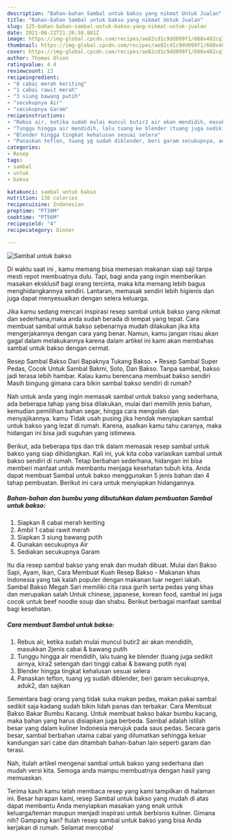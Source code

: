 ```yaml
---
description: "Bahan-bahan Sambal untuk bakso yang nikmat Untuk Jualan"
title: "Bahan-bahan Sambal untuk bakso yang nikmat Untuk Jualan"
slug: 125-bahan-bahan-sambal-untuk-bakso-yang-nikmat-untuk-jualan
date: 2021-06-22T21:26:58.881Z
image: https://img-global.cpcdn.com/recipes/ae82cd1c9dd099f1/680x482cq70/sambal-untuk-bakso-foto-resep-utama.jpg
thumbnail: https://img-global.cpcdn.com/recipes/ae82cd1c9dd099f1/680x482cq70/sambal-untuk-bakso-foto-resep-utama.jpg
cover: https://img-global.cpcdn.com/recipes/ae82cd1c9dd099f1/680x482cq70/sambal-untuk-bakso-foto-resep-utama.jpg
author: Thomas Olson
ratingvalue: 4.4
reviewcount: 13
recipeingredient:
- "8 cabai merah keriting"
- "1 cabai rawit merah"
- "3 siung bawang putih"
- "secukupnya Air"
- "secukupnya Garam"
recipeinstructions:
- "Rebus air, ketika sudah mulai muncul butir2 air akan mendidih, masukkan 2jenis cabai &amp; bawang putih"
- "Tunggu hingga air mendidih, lalu tuang ke blender (tuang juga sedikit airnya, kira2 setengah dari tinggi cabai &amp; bawang putih nya)"
- "Blender hingga tingkat kehalusan sesuai selera"
- "Panaskan teflon, tuang yg sudah diblender, beri garam secukupnya, aduk2, dan sajikan"
categories:
- Resep
tags:
- sambal
- untuk
- bakso

katakunci: sambal untuk bakso 
nutrition: 138 calories
recipecuisine: Indonesian
preptime: "PT30M"
cooktime: "PT56M"
recipeyield: "4"
recipecategory: Dinner

---
```



![Sambal untuk bakso](https://img-global.cpcdn.com/recipes/ae82cd1c9dd099f1/680x482cq70/sambal-untuk-bakso-foto-resep-utama.jpg)

Di waktu  saat ini , kamu memang bisa memesan makanan siap saji tanpa mesti repot membuatnya dulu. Tapi, bagi anda yang ingin memberikan masakan eksklusif bagi orang tercinta, maka kita memang lebih bagus menghidangkannya sendiri. Lantaran, memasak sendiri lebih higienis dan juga dapat menyesuaikan dengan selera keluarga.

Jika kamu sedang mencari inspirasi resep sambal untuk bakso yang nikmat dan sederhana,maka anda sudah berada di tempat yang tepat. Cara membuat sambal untuk bakso  sebenarnya mudah dilakukan jika kita mengerjakannya dengan cara yang benar. Namun, kamu jangan risau akan gagal dalam melakukannya 
karena dalam artikel ini kami akan membahas sambal untuk bakso dengan cermat.  

Resep Sambal Bakso Dari Bapaknya Tukang Bakso. • Resep Sambal Super Pedas, Cocok Untuk Sambal Bakmi, Soto, Dan Bakso. Tanpa sambal, bakso jadi terasa lebih hambar. Kalau kamu berencana membuat bakso sendiri Masih bingung gimana cara bikin sambal bakso sendiri di rumah?

Nah untuk anda yang ingin memasak sambal untuk bakso yang sederhana, ada beberapa tahap yang bisa dilakukan, mulai dari memilih jenis bahan, kemudian pemilihan bahan segar, hingga cara mengolah dan menyajikannya. kamu Tidak usah pusing jika hendak menyiapkan sambal untuk bakso yang lezat di rumah. Karena, asalkan kamu  tahu caranya, maka hidangan ini bisa jadi suguhan yang istimewa.

Berikut, ada beberapa tips dan trik dalam memasak resep sambal untuk bakso yang siap dihidangkan. Kali ini, yuk kita coba variasikan sambal untuk bakso sendiri di rumah. Tetap berbahan sederhana, hidangan ini bisa memberi manfaat untuk membantu menjaga kesehatan tubuh kita. Anda dapat membuat Sambal untuk bakso menggunakan 5 jenis bahan dan 4 tahap pembuatan. Berikut ini cara untuk menyiapkan hidangannya.

<!--inarticleads1-->

##### Bahan-bahan dan bumbu yang dibutuhkan dalam pembuatan Sambal untuk bakso:

1. Siapkan 8 cabai merah keriting
1. Ambil 1 cabai rawit merah
1. Siapkan 3 siung bawang putih
1. Gunakan secukupnya Air
1. Sediakan secukupnya Garam


Itu dia resep sambal bakso yang enak dan mudah dibuat. Mulai dari Bakso Sapi, Ayam, Ikan, Cara Membuat Kuah Resep Bakso - Makanan khas Indonesia yang tak kalah populer dengan makanan luar negeri iakah. Sambal Bakso Megah Sari memiliki cita rasa gurih serta pedas yang khas dan merupakan salah Untuk chinese, japanese, korean food, sambal ini juga cocok untuk beef noodle soup dan shabu. Berikut berbagai manfaat sambal bagi kesehatan. 

<!--inarticleads2-->

##### Cara membuat Sambal untuk bakso:

1. Rebus air, ketika sudah mulai muncul butir2 air akan mendidih, masukkan 2jenis cabai &amp; bawang putih
1. Tunggu hingga air mendidih, lalu tuang ke blender (tuang juga sedikit airnya, kira2 setengah dari tinggi cabai &amp; bawang putih nya)
1. Blender hingga tingkat kehalusan sesuai selera
1. Panaskan teflon, tuang yg sudah diblender, beri garam secukupnya, aduk2, dan sajikan


Sementara bagi orang yang tidak suka makan pedas, makan pakai sambal sedikit saja kadang sudah bikin lidah panas dan terbakar. Cara Membuat Bakso Bakar Bumbu Kacang. Untuk membuat bakso bakar bumbu kacang, maka bahan yang harus disiapkan juga berbeda. Sambal adalah istilah besar yang dalam kuliner Indonesia merujuk pada saus pedas. Secara garis besar, sambal berbahan utama cabai yang dilumatkan sehingga keluar kandungan sari cabe dan ditambah bahan-bahan lain seperti garam dan terasi. 

Nah, itulah artikel mengenai  sambal untuk bakso  yang sederhana dan mudah versi kita. Semoga anda mampu membuatnya dengan hasil yang memuaskan. 

Terima kasih kamu telah membaca resep yang kami tampilkan di halaman ini. Besar harapan kami, resep  Sambal untuk bakso yang mudah di atas dapat membantu Anda menyiapkan masakan yang enak untuk keluarga/teman maupun menjadi inspirasi untuk berbisnis kuliner. Gimana nih? Gampang kan? Itulah resep sambal untuk bakso yang bisa Anda kerjakan di rumah. Selamat mencoba!

